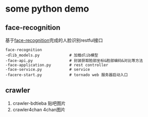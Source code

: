 # some python demo

## face-recognition 

基于[face-recognition](https://github.com/ageitgey/face_recognition)完成的人脸识别restful接口

```
face-recognition
-dlib_models.py             # 加载dlib模型
-face-api.py                # 封装获取脸部坐标&脸部编码&对比等方法
-face-application.py        # rest controller
-face-service.py            # service
-facere-start.py            # tornado web 服务器启动入口
```

## crawler

1. crawler-bdtieba 贴吧图片
2. crawler4chan  4chan图片
